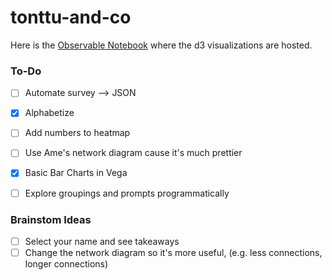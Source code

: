 # tonttu-and-co

Here is the [Observable Notebook](https://observablehq.com/@gambingo/force-directed-graph) where
the d3 visualizations are hosted.

### To-Do
- [ ] Automate survey --> JSON
- [x] Alphabetize 
- [ ] Add numbers to heatmap
- [ ] Use Ame's network diagram cause it's much prettier
- [x] Basic Bar Charts in Vega
- [ ] Explore groupings and prompts programmatically


### Brainstom Ideas
- [ ] Select your name and see takeaways
- [ ] Change the network diagram so it's more useful, (e.g. less connections, longer connections)